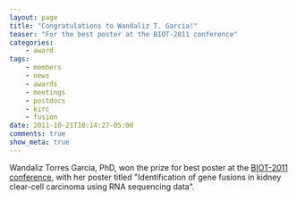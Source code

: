 ```yaml
---
layout: page
title: "Congratulations to Wandaliz T. Garcia!"
teaser: "For the best poster at the BIOT-2011 conference"
categories:
    - award
tags:
    - members
    - news
    - awards
    - meetings
    - postdocs
    - kirc
    - fusion
date: 2011-10-21T10:14:27-05:00
comments: true
show_meta: true
---
```

 
Wandaliz Torres Garcia, PhD, won the prize for best poster at the [BIOT-2011 conference](http://biotconf.org), with her poster titled "Identification of gene fusions in kidney clear-cell carcinoma using RNA sequencing data". 
